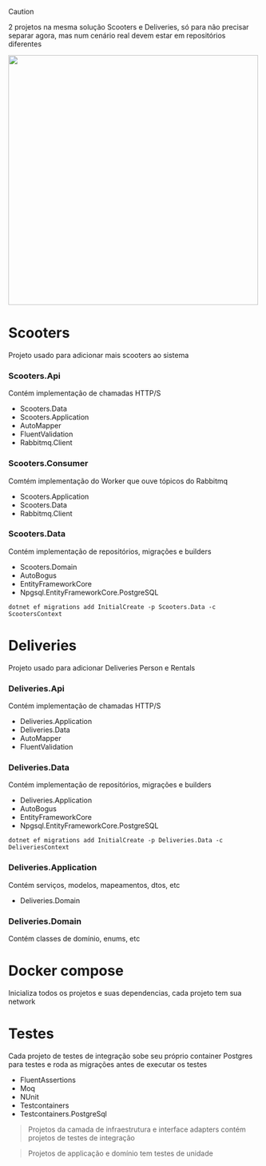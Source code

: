 > [!CAUTION]
> 2 projetos na mesma solução Scooters e Deliveries, só para não precisar separar agora, mas num cenário real devem estar em repositórios diferentes

[<img src="https://github.com/alana-or/scooters/assets/19328250/e5edfb46-a7f6-4524-9b8e-6a5deb1a0634" width="500"/>](https://github.com/alana-or/scooters/assets/19328250/e5edfb46-a7f6-4524-9b8e-6a5deb1a0634)

# Scooters
Projeto usado para adicionar mais scooters ao sistema

### Scooters.Api
Contém implementação de chamadas HTTP/S
- Scooters.Data
- Scooters.Application
- AutoMapper
- FluentValidation
- Rabbitmq.Client

### Scooters.Consumer
Comtém implementação do Worker que ouve tópicos do Rabbitmq
- Scooters.Application
- Scooters.Data
- Rabbitmq.Client

### Scooters.Data
Contém implementação de repositórios, migrações e builders
- Scooters.Domain
- AutoBogus
- EntityFrameworkCore
- Npgsql.EntityFrameworkCore.PostgreSQL

```dotnet ef migrations add InitialCreate -p Scooters.Data -c ScootersContext```

# Deliveries 
Projeto usado para adicionar Deliveries Person e Rentals

### Deliveries.Api
Contém implementação de chamadas HTTP/S
- Deliveries.Application
- Deliveries.Data
- AutoMapper
- FluentValidation

### Deliveries.Data
Contém implementação de repositórios, migrações e builders
- Deliveries.Application
- AutoBogus
- EntityFrameworkCore
- Npgsql.EntityFrameworkCore.PostgreSQL

```dotnet ef migrations add InitialCreate -p Deliveries.Data -c DeliveriesContext```

### Deliveries.Application
Contém serviços, modelos, mapeamentos, dtos, etc
- Deliveries.Domain

### Deliveries.Domain
Contém classes de domínio, enums, etc

# Docker compose
Inicializa todos os projetos e suas dependencias, cada projeto tem sua network

# Testes
Cada projeto de testes de integração sobe seu próprio container Postgres para testes e roda as migrações antes de executar os testes
- FluentAssertions
- Moq
- NUnit
- Testcontainers
- Testcontainers.PostgreSql
  
> Projetos da camada de infraestrutura e interface adapters contém projetos de testes de integração

> Projetos de applicação e domínio tem testes de unidade
